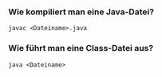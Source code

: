 ### Wie kompiliert man eine Java-Datei?

`javac <Dateiname>.java`

### Wie führt man eine Class-Datei aus?

`java <Dateiname>`
